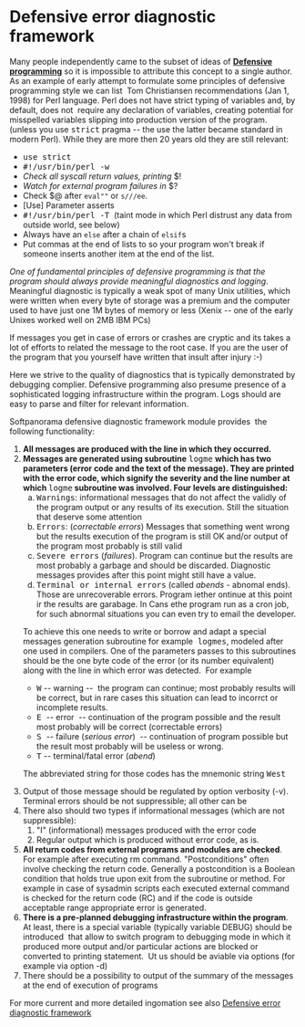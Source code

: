 <h1>Defensive error diagnostic framework</h1>

<p>Many people independently came to the subset of ideas of <b><a href="../../SE/defensive_programming.shtml">Defensive programming</a></b> so it is impossible to attribute this concept to a single author. As an example of early attempt to formulate some principles of defensive programming style we can list&nbsp; Tom Christiansen recommendations 
(Jan 1, 1998) for Perl language. Perl does not have strict typing of variables and, by default, does not&nbsp; require any declaration 
of variables, creating potential for misspelled variables slipping into production version of the program. (unless you use <tt>strict</tt> pragma 
-- the use the latter became standard in modern Perl). While they are more then 20 years old they are still relevant:&nbsp;&nbsp; </p>
<ul>

   <li><tt>use strict </tt></li>

   <li><tt>#!/usr/bin/perl -w </tt></li>

   <li><em>Check all syscall return values, printing</em> $! </li>

   <li><em>Watch for external program failures in</em> $? </li>

   <li>Check $@ after <code>eval&quot;&quot;</code> or <code>s///ee</code>. </li>

   <li>[Use] Parameter asserts </li>

   <li><tt>#!/usr/bin/perl -T</tt>&nbsp; (taint mode in which Perl distrust any data from outside world, see below)</li>

   <li>Always have an <code>else</code> after a chain of <code>elsif</code>s </li>

   <li>Put commas at the end of lists to so your program won&#39;t break if someone inserts another item at the end of the list.</li>
</ul>

<p><em>One of fundamental principles of defensive programming is that the program should always provide meaningful diagnostics and logging</em>. Meaningful diagnostic is typically a weak spot of many 
Unix utilities, which were written when every byte of storage was a premium and the computer used to have just one 1M bytes of memory or 
less (Xenix -- one of the early Unixes worked well on 2MB IBM PCs)</p>

<p>If messages 
   you get in case of errors or crashes are cryptic and its takes a lot of efforts to related the message to the root case. If you 
   are the user of the program that you yourself have written that insult after injury :-) </p>

<p>Here we strive to the 
   quality of diagnostics that is typically demonstrated by debugging complier. Defensive programming also presume presence of a sophisticated 
   logging infrastructure within the program. Logs should are easy to parse and filter for relevant information. </p>

<p>Softpanorama defensive diagnostic framework module provides&nbsp; the following functionality:</p>
<ol>

<li><b>All messages are produced with the line in which they occurred.  </b>

<li><b>Messages are generated using subroutine</b> <tt>logme</tt> <b>which has two parameters (error code and the text of the 
   message). They are printed with the error code, which signify the severity and the line number at which </b><tt>logme</tt><b> 
   subroutine was involved. Four levels are distinguished:</b>

<ol type="a">

<li type="a"><tt>Warnings</tt>: informational messages that do not affect the validly of the program output or any results of 
      its execution. Still the situation that deserve some attention </li>

<li><tt>Errors</tt>: (<em>correctable errors</em>) Messages that something went wrong but the results execution of the program 
      is still OK and/or output of the program 
      most probably is still valid</li>

<li><tt>Severe errors</tt> (<em>failures</em>). Program can continue but the results are most probably a garbage and should be 
      discarded. Diagnostic messages provides after this point might still have a value. </li>

<li><tt>Terminal or internal errors</tt> (called <em>abends</em> - abnomal ends). Those are unrecoverable errors. Program iether ontinue at this point ir the results are garabage. In Cans ethe program run as a cron job, for such abnormal situations you can even try to email the developer.</li>
   
</ol>

<p>To achieve this one needs to write or borrow and adapt a special 
   messages generation subroutine for example<tt> logmes</tt>, modeled after one used in compilers. One of the parameters passes to 
this subroutines should be the one byte code of the error (or its number equivalent) along with the line in which error was 
detected.&nbsp; For example</p>
<ul>

<li><tt>W</tt> -- warning --&nbsp; the program can continue; most probably results will be correct, but in rare cases this 
   situation can lead to incorrct or incomplete results. </li>

<li><tt>E </tt>-- error&nbsp; -- continuation of the program possible and the result most probably will be correct (correctable 
   errors)</li>

<li><tt>S </tt>-- failure (<em>serious error</em>)&nbsp; -- continuation of program possible but the result most probably will be 
   useless or wrong.</li>

<li><tt>T</tt> -- terminal/fatal error (<em>abend</em>) </li>
</ul>

<p>The abbreviated string for those codes has the mnemonic string <tt>West </tt></p>
</li>  


<li>Output of those message should be regulated by option verbosity (-v). Terminal errors should be not suppressible; all other 
   can be </li>

<li>There also should two types if informational messages (which are not suppressible):
<ol>

<li>&quot;I&quot; (informational) messages produced with the error code</li>

<li>Regular output which is produced without error code, as is. </li>
</ol>
</li>

<li><b>All return codes from external programs and modules are checked</b>. For example after executing rm command. &quot;Postconditions&quot; often involve checking the return code. Generally a postcondition is a Boolean condition that holds true upon exit from the subroutine or method. For example in case of sysadmin scripts each executed 
   external command is checked for the return code (RC) and if the code is outside acceptable range appropriate error is generated.
   </li>

<li><b>There is a pre-planned debugging infrastructure within the program</b>. At least, there is a special variable (typically 
   variable DEBUG) should be introduced&nbsp; that allow to 
   switch program to debugging mode in which it produced more output and/or particular actions are blocked or converted to printing 
   statement.&nbsp; Ut us should be aviable via options (for example via option -d)</li>

<li>There should be a possibility to output of the summary of the messages at the end of execution of programs</li>
</ol>
<p>For more current and more detailed ingomation see also <a href="http://softpanorama.org/Admin/Sp_admin_utils/defensive_error_diagnostic_framework.shtml">Defensive error diagnostic framework</a></p>

